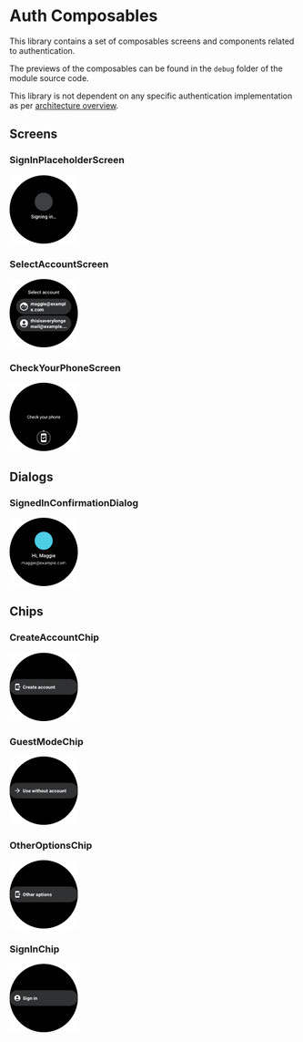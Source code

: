 # Auth Composables

This library contains a set of composables screens and components related to authentication.

The previews of the composables can be found in the `debug` folder of the module source code.

This library is not dependent on any specific authentication implementation as
per [architecture overview](auth-overview.md#architecture-overview).

## Screens

### SignInPlaceholderScreen

<img src="https://raw.githubusercontent.com/google/horologist/main/docs/auth-composables/sign_in_placeholder_screen.png" height="120" width="120" >

### SelectAccountScreen

<img src="https://raw.githubusercontent.com/google/horologist/main/docs/auth-composables/select_account_screen.png" height="120" width="120" >

### CheckYourPhoneScreen

<img src="https://raw.githubusercontent.com/google/horologist/main/docs/auth-composables/check_your_phone_screen.png" height="120" width="120" >

## Dialogs

### SignedInConfirmationDialog

<img src="https://raw.githubusercontent.com/google/horologist/main/docs/auth-composables/signed_in_confirmation_dialog.png" height="120" width="120" >

## Chips

### CreateAccountChip

<img src="https://raw.githubusercontent.com/google/horologist/main/docs/auth-composables/create_account_chip.png" height="120" width="120" >

### GuestModeChip

<img src="https://raw.githubusercontent.com/google/horologist/main/docs/auth-composables/guest_mode_chip.png" height="120" width="120" >

### OtherOptionsChip

<img src="https://raw.githubusercontent.com/google/horologist/main/docs/auth-composables/other_options_chip.png" height="120" width="120" >

### SignInChip

<img src="https://raw.githubusercontent.com/google/horologist/main/docs/auth-composables/sign_in_chip.png" height="120" width="120" >
